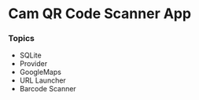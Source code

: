 # Cam QR Code Scanner App

### Topics

- SQLite
- Provider
- GoogleMaps
- URL Launcher
- Barcode Scanner
